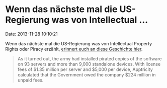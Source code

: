 Wenn das nächste mal die US-Regierung was von Intellectual \...
===============================================================

Date: 2013-11-28 10:10:21

Wenn das nächste mal die US-Regierung was von Intellectual Property
Rights oder Piracy erzählt, [erinnert euch an diese Geschichte
hier](http://torrentfreak.com/u-s-caught-pirating-military-software-pays-50-million-to-settle-131127/).

> As it turned out, the army had installed pirated copies of the
> software on 93 servers and more than 9,000 standalone devices. With
> license fees of \$1.35 million per server and \$5,000 per device,
> Apptricity calculated that the Government owed the company \$224
> million in unpaid fees.
